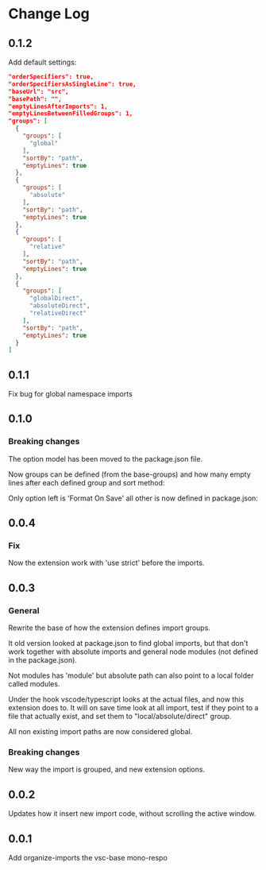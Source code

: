 # Change Log

## 0.1.2

Add default settings:

```json
"orderSpecifiers": true,
"orderSpecifiersAsSingleLine": true,
"baseUrl": "src",
"basePath": "",
"emptyLinesAfterImports": 1,
"emptyLinesBetweenFilledGroups": 1,
"groups": [
  {
    "groups": [
      "global"
    ],
    "sortBy": "path",
    "emptyLines": true
  },
  {
    "groups": [
      "absolute"
    ],
    "sortBy": "path",
    "emptyLines": true
  },
  {
    "groups": [
      "relative"
    ],
    "sortBy": "path",
    "emptyLines": true
  },
  {
    "groups": [
      "globalDirect",
      "absoluteDirect",
      "relativeDirect"
    ],
    "sortBy": "path",
    "emptyLines": true
  }
]
```

## 0.1.1

Fix bug for global namespace imports

## 0.1.0

### Breaking changes

The option model has been moved to the package.json file.

Now groups can be defined (from the base-groups) and how many empty lines after each defined group and sort method:

Only option left is 'Format On Save' all other is now defined in package.json:

## 0.0.4

### Fix

Now the extension work with 'use strict' before the imports.

## 0.0.3

### General

Rewrite the base of how the extension defines import groups.

It old version looked at package.json to find global imports,
but that don't work together with absolute imports and general node modules
(not defined in the package.json).

Not modules has 'module' but absolute path can also point to a local folder called
modules.

Under the hook vscode/typescript looks at the actual files, and now this extension does to.
It will on save time look at all import, test if they point to a file that actually exist,
and set them to "local/absolute/direct" group.

All non existing import paths are now considered global.

### Breaking changes

New way the import is grouped, and new extension options.

## 0.0.2

Updates how it insert new import code, without scrolling the active window.

## 0.0.1

Add organize-imports the vsc-base mono-respo
